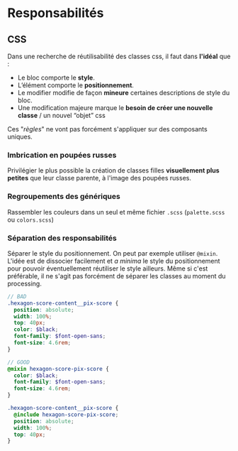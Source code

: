 # Responsabilités

## CSS

Dans une recherche de réutilisabilité des classes css, il faut dans __l'idéal__ que :
* Le bloc comporte le __style__.
* L’élément comporte le __positionnement__.
* Le modifier modifie de façon **mineure** certaines descriptions de style du bloc.
* Une modification majeure marque le __besoin de créer une nouvelle classe__ / un nouvel “objet” css

Ces "_règles_" ne vont pas forcément s'appliquer sur des composants uniques.

### Imbrication en poupées russes

Privilégier le plus possible la création de classes filles __visuellement plus petites__ que leur classe parente, à l'image des poupées russes.

### Regroupements des génériques

Rassembler les couleurs dans un seul et même fichier `.scss` (`palette.scss` ou `colors.scss`)

### Séparation des responsabilités

Séparer le style du positionnement. On peut par exemple utiliser `@mixin`.
L'idée est de dissocier facilement et _a minima_ le style du positionnement pour pouvoir éventuellement réutiliser le style ailleurs. Même si c'est préférable, il ne s'agit pas forcément de séparer les classes au moment du processing.

```scss
// BAD
.hexagon-score-content__pix-score {
  position: absolute;
  width: 100%;
  top: 40px;
  color: $black;
  font-family: $font-open-sans;
  font-size: 4.6rem;
}

// GOOD
@mixin hexagon-score-pix-score {
  color: $black;
  font-family: $font-open-sans;
  font-size: 4.6rem;
}

.hexagon-score-content__pix-score {
  @include hexagon-score-pix-score;
  position: absolute;
  width: 100%;
  top: 40px;
}

```
